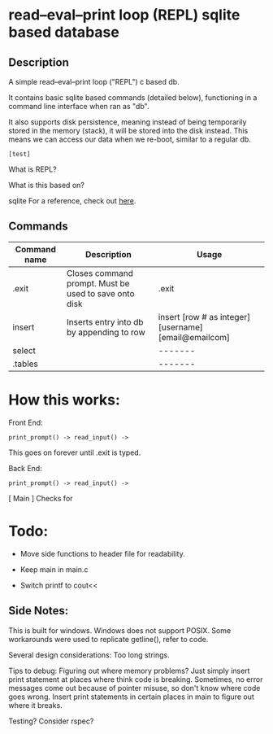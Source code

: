 # read–eval–print loop (REPL) sqlite based database

## Description

A simple read–eval–print loop ("REPL") c based db.

It contains basic sqlite based commands (detailed below), functioning in a command line interface when ran as "db\".


It also supports disk persistence, meaning instead of being temporarily stored in the memory (stack), it will be stored into the disk instead. 
This means we can access our data when we re-boot, similar to a regular db.


```
[test]
```

What is REPL?


What is this based on?

sqlite
For a reference, check out [here](https://www.sqlite.org/cli.html).


## Commands

| Command name    | Description |  Usage |
| -------- 		  | -------     | -------     |
| .exit |  Closes command prompt. Must be used to save onto disk  | .exit   |
| insert  |  Inserts entry into db by appending to row |  insert [row # as integer] [username] [email@emailcom] |
| select  |    | -------     |
| .tables |   | -------     |


# How this works:


Front End:
```
print_prompt() -> read_input() -> 
```
This goes on forever until .exit is typed.


Back End:
```
print_prompt() -> read_input() -> 
```

[ Main ] 
Checks for 




# Todo:

- Move side functions to header file for readability.
- Keep main in main.c

- Switch printf to cout<<

## Side Notes:
This is built for windows.
Windows does not support POSIX. Some workarounds were used to replicate getline(), refer to code.

Several design considerations:
Too long strings.

Tips to debug:
Figuring out where memory problems? Just simply insert print statement at places where think code is breaking. 
Sometimes, no error messages come out because of pointer misuse, so don't know where code goes wrong.
Insert print statements in certain places in main to figure out where it breaks.

Testing?
Consider rspec?
